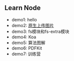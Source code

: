 ## Learn Node

- demo1: hello
- demo2: [原生上传图片](https://www.nodebeginner.org/index-zh-cn.html)
- demo3: fs模块和fs-extra模块
- demo4: Koa
- demo5: 算法图解
- demo6: PDFKit
- demo7: 训练营